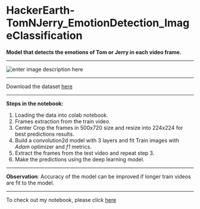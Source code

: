 # HackerEarth-TomNJerry_EmotionDetection_ImageClassification
**Model that detects the emotions of Tom or Jerry in each video frame.**
***
![enter image description here](https://github.com/Qadir92/HackerEarth-TomNJerry_EmotionDetection_ImageClassification/blob/main/Prediction%20Score.png?raw=true)
***

Download the dataset [here](https://www.hackerearth.com/challenges/competitive/hackerearth-deep-learning-challenge-emotion-detection-tom-jerry-cartoon/)
***
**Steps in the notebook:**
 1. Loading the data into colab notebook.
 2. Frames extraction from the train video.
 3. Center Crop the frames in 500x720 size and resize into 224x224 for best predictions results.
 4. Build a convolution2d model with 3 layers and fit Train images with *Adam* optimizer and *f1* metrics.
 5. Extract the frames from the test video and repeat step 3.
 6. Make the predictions using the deep learning model.
 ***
 **Observation**: Accuracy of the model can be improved if longer train videos are fit to the model.
***
To check out my notebook, please click [here](https://github.com/Qadir92/HackerEarth-TomNJerry_EmotionDetection_ImageClassification/blob/main/Tom_Jerry.ipynb)
